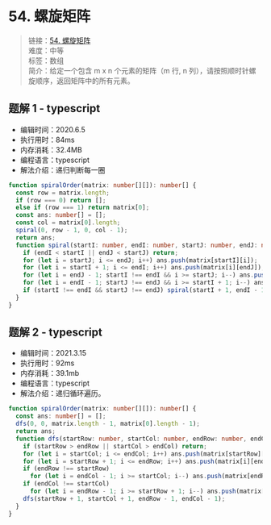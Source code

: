 # 54. 螺旋矩阵

> 链接：[54. 螺旋矩阵](https://leetcode-cn.com/problems/spiral-matrix/)  
> 难度：中等  
> 标签：数组  
> 简介：给定一个包含 m x n 个元素的矩阵（m 行, n 列），请按照顺时针螺旋顺序，返回矩阵中的所有元素。

## 题解 1 - typescript

- 编辑时间：2020.6.5
- 执行用时：84ms
- 内存消耗：32.4MB
- 编程语言：typescript
- 解法介绍：递归判断每一圈

```typescript
function spiralOrder(matrix: number[][]): number[] {
  const row = matrix.length;
  if (row === 0) return [];
  else if (row === 1) return matrix[0];
  const ans: number[] = [];
  const col = matrix[0].length;
  spiral(0, row - 1, 0, col - 1);
  return ans;
  function spiral(startI: number, endI: number, startJ: number, endJ: number): void {
    if (endI < startI || endJ < startJ) return;
    for (let i = startJ; i <= endJ; i++) ans.push(matrix[startI][i]);
    for (let i = startI + 1; i <= endI; i++) ans.push(matrix[i][endJ]);
    for (let i = endJ - 1; startI !== endI && i >= startJ; i--) ans.push(matrix[endI][i]);
    for (let i = endI - 1; startJ !== endJ && i >= startI + 1; i--) ans.push(matrix[i][startJ]);
    if (startI !== endI && startJ !== endJ) spiral(startI + 1, endI - 1, startJ + 1, endJ - 1);
  }
}
```

## 题解 2 - typescript

- 编辑时间：2021.3.15
- 执行用时：92ms
- 内存消耗：39.1mb
- 编程语言：typescript
- 解法介绍：递归循环遍历。

```typescript
function spiralOrder(matrix: number[][]): number[] {
  const ans: number[] = [];
  dfs(0, 0, matrix.length - 1, matrix[0].length - 1);
  return ans;
  function dfs(startRow: number, startCol: number, endRow: number, endCol: number): void {
    if (startRow > endRow || startCol > endCol) return;
    for (let i = startCol; i <= endCol; i++) ans.push(matrix[startRow][i]);
    for (let i = startRow + 1; i <= endRow; i++) ans.push(matrix[i][endCol]);
    if (endRow !== startRow)
      for (let i = endCol - 1; i >= startCol; i--) ans.push(matrix[endRow][i]);
    if (endCol !== startCol)
      for (let i = endRow - 1; i >= startRow + 1; i--) ans.push(matrix[i][startCol]);
    dfs(startRow + 1, startCol + 1, endRow - 1, endCol - 1);
  }
}
```
